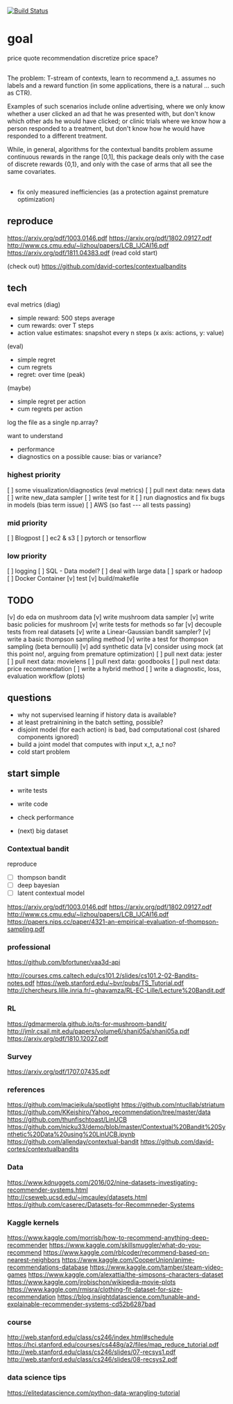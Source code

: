 [![Build Status](https://travis-ci.com/dhfromkorea/contextual-bandit-recommender.svg?token=LpCqnxSYFM2Cg2x3ixjz&branch=master)](https://travis-ci.com/dhfromkorea/contextual-bandit-recommender)

# goal
price quote recommendation
discretize price space?

##

The problem:
T-stream of contexts, learn to recommend a_t.
assumes no labels and a reward function (in some applications, there is a natural ... such as CTR).

Examples of such scenarios include online advertising, where we only know whether a user clicked an ad that he was presented with, but don't know which other ads he would have clicked; or clinic trials where we know how a person responded to a treatment, but don't know how he would have responded to a different treatment.

While, in general, algorithms for the contextual bandits problem assume continuous rewards in the range [0,1], this package deals only with the case of discrete rewards {0,1}, and only with the case of arms that all see the same covariates.

##
- fix only measured inefficiencies (as a protection against premature optimization)

## reproduce
https://arxiv.org/pdf/1003.0146.pdf
https://arxiv.org/pdf/1802.09127.pdf
http://www.cs.cmu.edu/~lizhou/papers/LCB_IJCAI16.pdf
https://arxiv.org/pdf/1811.04383.pdf
(read cold start)

(check out)
https://github.com/david-cortes/contextualbandits

## tech
eval metrics
(diag)
- simple reward: 500 steps average
- cum rewards: over T steps
- action value estimates: snapshot every n steps (x axis: actions, y: value)

(eval)
- simple regret
- cum regrets
- regret: over time (peak)

(maybe)
- simple regret per action
- cum regrets per action

log the file as a single np.array?

want to understand
- performance
- diagnostics on a possible cause: bias or variance?

### highest priority
[ ] some visualization/diagnostics (eval metrics)
[ ] pull next data: news data
[ ] write new_data sampler
[ ] write test for it
[ ] run diagnostics and fix bugs in models (bias term issue)
[ ] AWS (so fast --- all tests passing)

### mid priority
[ ] Blogpost
[ ] ec2 & s3
[ ] pytorch or tensorflow

### low priority
[ ] logging
[ ] SQL - Data model?
[ ] deal with large data
[ ] spark or hadoop
[ ] Docker Container
[v] test
[v] build/makefile

## TODO
[v] do eda on mushroom data
[v] write mushroom data sampler
[v] write basic policies for mushroom
[v] write tests for methods so far
[v] decouple tests from real datasets
[v] write a Linear-Gaussian bandit sampler?
[v] write a basic thompson sampling method
[v] write a test for thompson sampling (beta bernoulli)
[v] add synthetic data
[v] consider using mock (at this point no!, arguing from premature optimization)
[ ] pull next data: jester
[ ] pull next data: movielens
[ ] pull next data: goodbooks
[ ] pull next data: price recommendation
[ ] write a hybrid method
[ ] write a diagnostic, loss, evaluation workflow (plots)


## questions
- why not supervised learning if history data is available?
- at least pretrainining in the batch setting, possible?
- disjoint model (for each action) is bad, bad computational cost (shared components ignored)
- build a joint model that computes with input x_t, a_t no?
- cold start problem

## start simple
- write tests
- write code
- check performance

- (next) big dataset

### Contextual bandit
reproduce
- [ ] thompson bandit
- [ ] deep bayesian
- [ ] latent contextual model

https://arxiv.org/pdf/1003.0146.pdf
https://arxiv.org/pdf/1802.09127.pdf
http://www.cs.cmu.edu/~lizhou/papers/LCB_IJCAI16.pdf
https://papers.nips.cc/paper/4321-an-empirical-evaluation-of-thompson-sampling.pdf

### professional
https://github.com/bfortuner/vaa3d-api



http://courses.cms.caltech.edu/cs101.2/slides/cs101.2-02-Bandits-notes.pdf
https://web.stanford.edu/~bvr/pubs/TS_Tutorial.pdf
http://chercheurs.lille.inria.fr/~ghavamza/RL-EC-Lille/Lecture%20Bandit.pdf


### RL
https://gdmarmerola.github.io/ts-for-mushroom-bandit/
http://jmlr.csail.mit.edu/papers/volume6/shani05a/shani05a.pdf
https://arxiv.org/pdf/1810.12027.pdf

### Survey
https://arxiv.org/pdf/1707.07435.pdf

### references
https://github.com/maciejkula/spotlight
https://github.com/ntucllab/striatum
https://github.com/KKeishiro/Yahoo_recommendation/tree/master/data
https://github.com/thunfischtoast/LinUCB
https://github.com/nicku33/demo/blob/master/Contextual%20Bandit%20Synthetic%20Data%20using%20LinUCB.ipynb
https://github.com/allenday/contextual-bandit
https://github.com/david-cortes/contextualbandits

### Data
https://www.kdnuggets.com/2016/02/nine-datasets-investigating-recommender-systems.html
http://cseweb.ucsd.edu/~jmcauley/datasets.html
https://github.com/caserec/Datasets-for-Recommneder-Systems

### Kaggle kernels
https://www.kaggle.com/morrisb/how-to-recommend-anything-deep-recommender
https://www.kaggle.com/skillsmuggler/what-do-you-recommend
https://www.kaggle.com/rblcoder/recommend-based-on-nearest-neighbors
https://www.kaggle.com/CooperUnion/anime-recommendations-database
https://www.kaggle.com/tamber/steam-video-games
https://www.kaggle.com/alexattia/the-simpsons-characters-dataset
https://www.kaggle.com/jrobischon/wikipedia-movie-plots
https://www.kaggle.com/rmisra/clothing-fit-dataset-for-size-recommendation
https://blog.insightdatascience.com/tunable-and-explainable-recommender-systems-cd52b6287bad

### course
http://web.stanford.edu/class/cs246/index.html#schedule
https://hci.stanford.edu/courses/cs448g/a2/files/map_reduce_tutorial.pdf
http://web.stanford.edu/class/cs246/slides/07-recsys1.pdf
http://web.stanford.edu/class/cs246/slides/08-recsys2.pdf


### data science tips
https://elitedatascience.com/python-data-wrangling-tutorial
